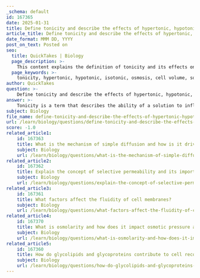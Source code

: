 ```yaml
---
_schema: default
id: 167365
date: 2025-01-31
title: Define tonicity and describe the effects of hypertonic, hypotonic, and isotonic solutions on cells.
article_title: Define tonicity and describe the effects of hypertonic, hypotonic, and isotonic solutions on cells.
date_format: MMM DD, YYYY
post_on_text: Posted on
seo:
  title: QuickTakes | Biology
  page_description: >-
    This content explains the definition of tonicity and its effects on cells when exposed to hypertonic, hypotonic, and isotonic solutions, highlighting the principles of osmosis and cell volume changes.
  page_keywords: >-
    tonicity, hypertonic, hypotonic, isotonic, osmosis, cell volume, solute concentration, animal cells, plant cells, turgor pressure, water movement, cell stability, osmoregulation
author: QuickTakes
question: >-
    Define tonicity and describe the effects of hypertonic, hypotonic, and isotonic solutions on cells.
answer: >-
    Tonicity is a term that describes the ability of a solution to influence the volume of a cell through the process of osmosis. It is determined by the relative concentrations of solutes in the solution compared to the inside of the cell. There are three primary types of tonicity: hypertonic, hypotonic, and isotonic.\n\n1. **Hypertonic Solutions**: A hypertonic solution has a higher solute concentration compared to the inside of the cell. When an animal or plant cell is placed in a hypertonic solution, water moves out of the cell to the area of higher solute concentration. This results in the cell losing water, causing it to shrink or crenate in the case of animal cells. In plant cells, the loss of water leads to a decrease in turgor pressure, which can cause wilting.\n\n2. **Hypotonic Solutions**: A hypotonic solution has a lower solute concentration compared to the inside of the cell. When cells are placed in a hypotonic solution, water moves into the cell, leading to an increase in cell volume. In animal cells, this can result in swelling and potentially bursting (lysis). In plant cells, the influx of water increases turgor pressure, which is beneficial for maintaining structural integrity.\n\n3. **Isotonic Solutions**: An isotonic solution has an equal solute concentration compared to the inside of the cell. In this case, there is no net movement of water into or out of the cell, maintaining equilibrium. Cells remain stable in isotonic solutions, which is crucial for their normal function.\n\nUnderstanding these concepts of tonicity is essential for various biological processes, including osmoregulation and the overall health of cells.
subject: Biology
file_name: define-tonicity-and-describe-the-effects-of-hypertonic-hypotonic-and-isotonic-solutions-on-cells.md
url: /learn/biology/questions/define-tonicity-and-describe-the-effects-of-hypertonic-hypotonic-and-isotonic-solutions-on-cells
score: -1.0
related_article1:
    id: 167363
    title: What is the mechanism of simple diffusion and how is it driven by concentration gradients?
    subject: Biology
    url: /learn/biology/questions/what-is-the-mechanism-of-simple-diffusion-and-how-is-it-driven-by-concentration-gradients
related_article2:
    id: 167362
    title: Explain the concept of selective permeability and its importance to cellular function.
    subject: Biology
    url: /learn/biology/questions/explain-the-concept-of-selective-permeability-and-its-importance-to-cellular-function
related_article3:
    id: 167361
    title: What factors affect the fluidity of cell membranes?
    subject: Biology
    url: /learn/biology/questions/what-factors-affect-the-fluidity-of-cell-membranes
related_article4:
    id: 167370
    title: What is osmolarity and how does it impact osmotic pressure and cell function?
    subject: Biology
    url: /learn/biology/questions/what-is-osmolarity-and-how-does-it-impact-osmotic-pressure-and-cell-function
related_article5:
    id: 167360
    title: How do glycolipids and glycoproteins contribute to cell recognition?
    subject: Biology
    url: /learn/biology/questions/how-do-glycolipids-and-glycoproteins-contribute-to-cell-recognition
---
```


&nbsp;
